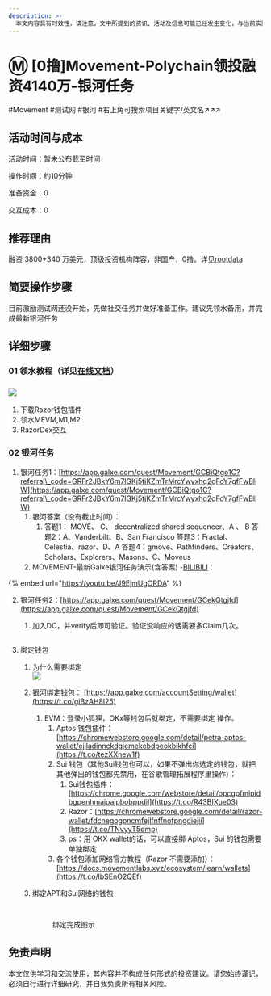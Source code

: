 ```yaml
---
description: >-
  本文内容具有时效性，请注意，文中所提到的资讯、活动及信息可能已经发生变化，与当前实际情况有所不同。我们建议您在做出任何决策之前，始终进行自主研究和验证。发布日期：2024年6月27日
---
```


# Ⓜ️ \[0撸]Movement-Polychain领投融资4140万-银河任务

\#Movement #测试网 #银河 #右上角可搜索项目关键字/英文名↗↗↗

## 活动时间与成本

活动时间：暂未公布截至时间

操作时间：约10分钟

准备资金：0

交互成本：0

## 推荐理由

融资 3800+340 万美元，顶级投资机构阵容，非国产，0撸。详见[rootdata](https://www.rootdata.com/zh/Projects/detail/Movement?k=OTMxMg%3D%3D)

## 简要操作步骤

目前激励测试网还没开始，先做社交任务并做好准备工作。建议先领水备用，并完成最新银河任务

## 详细步骤

### 01 领水教程（详见[在线文档](https://mvnagk74pq.feishu.cn/docx/EU0ad11KgoVnG2xT312ctHZ8nAd?from=space\_personal\_filelist\&pre\_pathname=%2Fdrive%2Ffolder%2FG2CFfhUPvlPLdMdT5MqcIb6Pn1a\&previous\_navigation\_time=1720428089871)）

### ![](<../.gitbook/assets/image (482).png>)

1. 下载Razor钱包插件
2. 领水MEVM,M1,M2
3. RazorDex交互

### 02 银河任务

1. 银河任务1：[https://app.galxe.com/quest/Movement/GCBiQtgo1C?referral\_code=GRFr2JBkY6m7lGKj5tjKZmTrMrcYwyxhq2qFoY7gfFwBliW](https://app.galxe.com/quest/Movement/GCBiQtgo1C?referral\_code=GRFr2JBkY6m7lGKj5tjKZmTrMrcYwyxhq2qFoY7gfFwBliW)
   1. 银河答案（没有截止时间）：
      1. 答题1： MOVE、 C、 decentralized shared sequencer、A 、 B 答题2：A、Vanderbilt、B、San Francisco 答题3：Fractal、Celestia、razor、D、A 答题4：gmove、Pathfinders、Creators、Scholars、Explorers、Masons、C、Moveus
   2. MOVEMENT-最新Galxe银河任务演示(含答案) -[BILIBILI](https://www.bilibili.com/video/BV1x13CeHEnv)：

{% embed url="https://youtu.be/J9EjmUgORDA" %}

2. 银河任务2：[https://app.galxe.com/quest/Movement/GCekQtgjfd](https://app.galxe.com/quest/Movement/GCekQtgjfd)
   1.  加入DC，并verify后即可验证。验证没响应的话需要多Claim几次。

       <figure><img src="../.gitbook/assets/image (483).png" alt=""><figcaption></figcaption></figure>
3. 绑定钱包
   1. 为什么需要绑定\
      ![](<../.gitbook/assets/image (508).png>)
   2. 银河绑定钱包： [https://app.galxe.com/accountSetting/wallet](https://t.co/giBzAH8l25)
      1. EVM：登录小狐狸，OKx等钱包后就绑定，不需要绑定  操作。
         1. Aptos 钱包插件： [https://chromewebstore.google.com/detail/petra-aptos-wallet/ejjladinnckdgjemekebdpeokbikhfci](https://t.co/tezXXnew1f)
         2. Sui 钱包（其他Sui钱包也可以，如果不弹出你选定的钱包，就把其他弹出的钱包都先禁用，在谷歌管理拓展程序里操作）：
            1. Sui钱包插件：[https://chrome.google.com/webstore/detail/opcgpfmipidbgpenhmajoajpbobppdil](https://t.co/R43BIXue03)
            2. Razor：[https://chromewebstore.google.com/detail/razor-wallet/fdcnegogpncmfejlfnffnofpngdiejii](https://t.co/TNvyyT5dmp)
            3. ps：用 OKX wallet的话，可以直接绑 Aptos，Sui 的钱包需要单独绑定&#x20;
         3. 各个钱包添加网络官方教程（Razor 不需要添加）： [https://docs.movementlabs.xyz/ecosystem/learn/wallets](https://t.co/lbSEnO2QEf)
   3.  绑定APT和Sui网络的钱包

       <figure><img src="../.gitbook/assets/image (2) (1) (1) (1) (1) (1).png" alt=""><figcaption></figcaption></figure>

       <figure><img src="../.gitbook/assets/image (509).png" alt=""><figcaption><p>绑定完成图示</p></figcaption></figure>

## 免责声明

本文仅供学习和交流使用，其内容并不构成任何形式的投资建议。请您始终谨记，必须自行进行详细研究，并自我负责所有相关风险。

